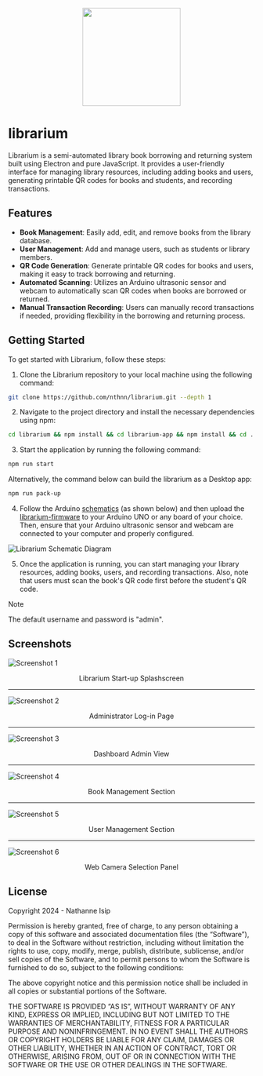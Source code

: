 <p align="center">
    <img src="./assets/librarium.png" width="200" />
</p>

# librarium

Librarium is a semi-automated library book borrowing and returning system built using Electron and pure JavaScript. It provides a user-friendly interface for managing library resources, including adding books and users, generating printable QR codes for books and students, and recording transactions.

## Features

- **Book Management**: Easily add, edit, and remove books from the library database.
- **User Management**: Add and manage users, such as students or library members.
- **QR Code Generation**: Generate printable QR codes for books and users, making it easy to track borrowing and returning.
- **Automated Scanning**: Utilizes an Arduino ultrasonic sensor and webcam to automatically scan QR codes when books are borrowed or returned.
- **Manual Transaction Recording**: Users can manually record transactions if needed, providing flexibility in the borrowing and returning process.

## Getting Started

To get started with Librarium, follow these steps:

1. Clone the Librarium repository to your local machine using the following command:

```bash
git clone https://github.com/nthnn/librarium.git --depth 1
```

2. Navigate to the project directory and install the necessary dependencies using npm:

```bash
cd librarium && npm install && cd librarium-app && npm install && cd ..
```

3. Start the application by running the following command:

```bash
npm run start
```

Alternatively, the command below can build the librarium as a Desktop app:

```bash
npm run pack-up
```

4. Follow the Arduino [schematics](./assets/schematics.png) (as shown below) and then upload the [librarium-firmware](librarium-firmware) to your Arduino UNO or any board of your choice. Then, ensure that your Arduino ultrasonic sensor and webcam are connected to your computer and properly configured.

![Librarium Schematic Diagram](./assets/schematics.png)

5. Once the application is running, you can start managing your library resources, adding books, users, and recording transactions. Also, note that users must scan the book's QR code first before the student's QR code.

> [!NOTE]  
> The default username and password is "admin".

## Screenshots

![Screenshot 1](./screenshots/librarium-1.png)
<p align="center">Librarium Start-up Splashscreen</p>

---

![Screenshot 2](./screenshots/librarium-2.png)
<p align="center">Administrator Log-in Page</p>

---

![Screenshot 3](./screenshots/librarium-3.png)
<p align="center">Dashboard Admin View<p>

---

![Screenshot 4](./screenshots/librarium-4.png)
<p align="center">Book Management Section</p>

---

![Screenshot 5](./screenshots/librarium-5.png)
<p align="center">User Management Section</p>

---

![Screenshot 6](./screenshots/librarium-6.png)
<p align="center">Web Camera Selection Panel</p>

## License

Copyright 2024 - Nathanne Isip

Permission is hereby granted, free of charge, to any person obtaining a copy of this software and associated documentation files (the “Software”), to deal in the Software without restriction, including without limitation the rights to use, copy, modify, merge, publish, distribute, sublicense, and/or sell copies of the Software, and to permit persons to whom the Software is furnished to do so, subject to the following conditions:

The above copyright notice and this permission notice shall be included in all copies or substantial portions of the Software.

THE SOFTWARE IS PROVIDED “AS IS”, WITHOUT WARRANTY OF ANY KIND, EXPRESS OR IMPLIED, INCLUDING BUT NOT LIMITED TO THE WARRANTIES OF MERCHANTABILITY, FITNESS FOR A PARTICULAR PURPOSE AND NONINFRINGEMENT. IN NO EVENT SHALL THE AUTHORS OR COPYRIGHT HOLDERS BE LIABLE FOR ANY CLAIM, DAMAGES OR OTHER LIABILITY, WHETHER IN AN ACTION OF CONTRACT, TORT OR OTHERWISE, ARISING FROM, OUT OF OR IN CONNECTION WITH THE SOFTWARE OR THE USE OR OTHER DEALINGS IN THE SOFTWARE.